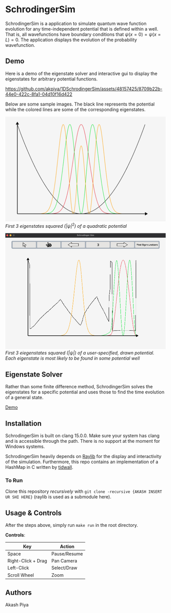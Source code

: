 # SchrodingerSim

SchrodingerSim is a application to simulate quantum wave function evolution for any time-independent potential that is defined within a well. That is, all wavefunctions have boundary conditions that $\psi(x=0) = \psi(x=L) = 0$. The application displays the evolution of the probability wavefunction.

## Demo
Here is a demo of the eigenstate solver and interactive gui to display the eigenstates for arbitrary potential functions.

https://github.com/akpiya/1DSchrodingerSim/assets/48157425/8709b22b-44e0-422c-8fa1-04d10f16d422

Below are some sample images. The black line represents the potential while the colored lines are some of the corresponding eigenstates.

![Quad](assets/quadratic.png)
*First 3 eigenstates squared ($|\psi|^2$) of a quadratic potential*

![User](assets/usr-def.png)
*First 3 eiegenstates squared ($|{\psi}|$) of a user-specified, drawn potential. Each eigenstate is most likely to be found in some potential well*
## Eigenstate Solver
Rather than some finite difference method, SchrodingerSim solves the eigenstates for a specific potential and uses those to find the time evolution of a general state. 

[Demo](assets/)

## Installation

SchrodingerSim is built on clang 15.0.0. Make sure your system has clang and is accessible through the path. There is no support at the moment for Windows systems.

SchrodingerSim heavily depends on [Raylib](https://github.com/raysan5/raylib) for the display and interactivity of the simulation. Furthermore, this repo contains an implementation of a HashMap in C written by [tidwall](https://github.com/tidwall/hashmap.c).

### To Run

Clone this repository *recursively* with `git clone -recursive {AKASH INSERT UR SHI HERE}` (raylib is used as a submodule here).

## Usage & Controls

After the steps above, simply run `make run` in the root directory.

**Controls**:

|Key|Action| 
|---| --- |
|Space|Pause/Resume|
|Right-Click + Drag | Pan Camera |
|Left-Click | Select/Draw |
|Scroll Wheel | Zoom |

## Authors
Akash Piya
